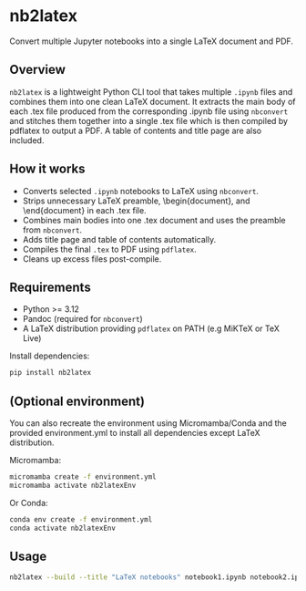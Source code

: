 # nb2latex

Convert multiple Jupyter notebooks into a single LaTeX document and PDF.

## Overview

`nb2latex` is a lightweight Python CLI tool that takes multiple `.ipynb` files and combines them into one clean LaTeX document. It extracts the main body of each .tex file produced from the corresponding .ipynb file using `nbconvert` and stitches them together into a single .tex file which is then compiled by pdflatex to output a PDF. A table of contents and title page are also included.

## How it works

- Converts selected `.ipynb` notebooks to LaTeX using `nbconvert`.
- Strips unnecessary LaTeX preamble, \begin{document}, and \end{document} in each .tex file.
- Combines main bodies into one .tex document and uses the preamble from `nbconvert`.
- Adds title page and table of contents automatically.
- Compiles the final `.tex` to PDF using `pdflatex`.
- Cleans up excess files post-compile.


## Requirements

- Python >= 3.12 
- Pandoc (required for `nbconvert`)
- A LaTeX distribution providing `pdflatex` on PATH (e.g MiKTeX or TeX Live)

Install dependencies:

```bash
pip install nb2latex
```

## (Optional environment)

You can also recreate the environment using Micromamba/Conda and the provided environment.yml to install all dependencies except LaTeX distribution.

Micromamba:
```bash
micromamba create -f environment.yml
micromamba activate nb2latexEnv
```
Or Conda:
```bash
conda env create -f environment.yml
conda activate nb2latexEnv
```

## Usage

```bash
nb2latex --build --title "LaTeX notebooks" notebook1.ipynb notebook2.ipynb notebook3.ipynb
```

